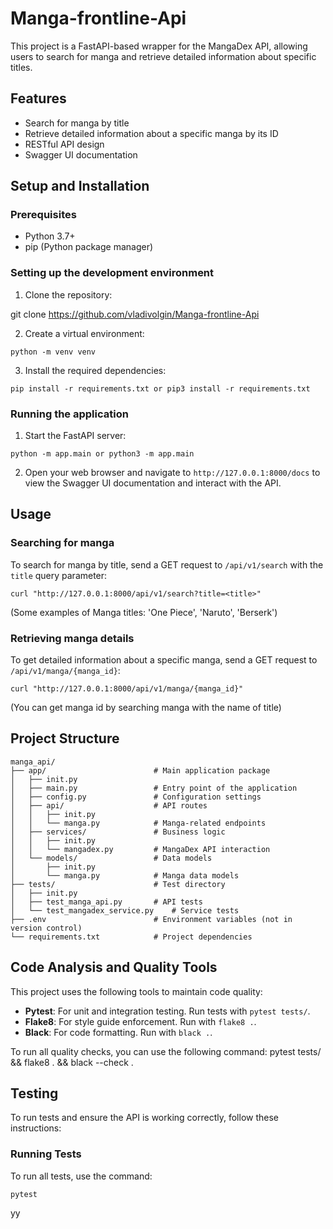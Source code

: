 # Manga-frontline-Api

This project is a FastAPI-based wrapper for the MangaDex API, allowing users to search for manga and retrieve detailed information about specific titles.

## Features

- Search for manga by title
- Retrieve detailed information about a specific manga by its ID
- RESTful API design
- Swagger UI documentation

## Setup and Installation

### Prerequisites

- Python 3.7+
- pip (Python package manager)

### Setting up the development environment

1. Clone the repository:

git clone https://github.com/vladivolgin/Manga-frontline-Api

2. Create a virtual environment:
```
python -m venv venv
```
3. Install the required dependencies:
```
pip install -r requirements.txt or pip3 install -r requirements.txt
```
### Running the application

1. Start the FastAPI server:
```
python -m app.main or python3 -m app.main
```
2. Open your web browser and navigate to `http://127.0.0.1:8000/docs` to view the Swagger UI documentation and interact with the API.

## Usage

### Searching for manga

To search for manga by title, send a GET request to `/api/v1/search` with the `title` query parameter:
```
curl "http://127.0.0.1:8000/api/v1/search?title=<title>"
```
(Some examples of Manga titles: 'One Piece', 'Naruto', 'Berserk')

### Retrieving manga details

To get detailed information about a specific manga, send a GET request to `/api/v1/manga/{manga_id}`:
```
curl "http://127.0.0.1:8000/api/v1/manga/{manga_id}"
```
 (You can get manga id by searching manga with the name of title)

## Project Structure
```
manga_api/
├── app/                        # Main application package
│   ├── init.py
│   ├── main.py                 # Entry point of the application
│   ├── config.py               # Configuration settings 
│   ├── api/                    # API routes
│   │   ├── init.py
│   │   └── manga.py            # Manga-related endpoints
│   ├── services/               # Business logic
│   │   ├── init.py
│   │   └── mangadex.py         # MangaDex API interaction
│   └── models/                 # Data models
│       ├── init.py
│       └── manga.py            # Manga data models
├── tests/                      # Test directory
│   ├── init.py
│   ├── test_manga_api.py       # API tests
│   └── test_mangadex_service.py    # Service tests
├── .env                        # Environment variables (not in version control)
└── requirements.txt            # Project dependencies
```

## Code Analysis and Quality Tools

This project uses the following tools to maintain code quality:

- **Pytest**: For unit and integration testing. Run tests with `pytest tests/`.
- **Flake8**: For style guide enforcement. Run with `flake8 .`.
- **Black**: For code formatting. Run with `black .`.

To run all quality checks, you can use the following command:
pytest tests/ && flake8 . && black --check .

## Testing

To run tests and ensure the API is working correctly, follow these instructions:

### Running Tests

To run all tests, use the command:
```
pytest
```
yy
